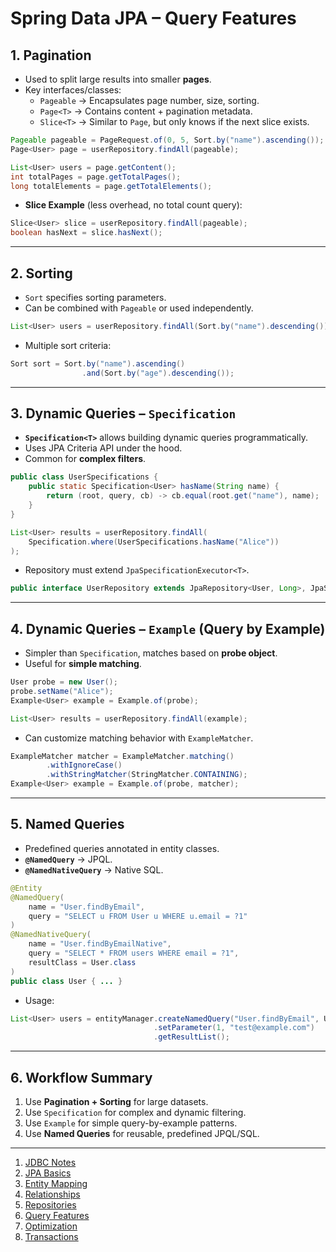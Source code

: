 # Spring Data JPA – Query Features

## 1. Pagination
- Used to split large results into smaller **pages**.
- Key interfaces/classes:
  - `Pageable` → Encapsulates page number, size, sorting.
  - `Page<T>` → Contains content + pagination metadata.
  - `Slice<T>` → Similar to `Page`, but only knows if the next slice exists.

```java
Pageable pageable = PageRequest.of(0, 5, Sort.by("name").ascending());
Page<User> page = userRepository.findAll(pageable);

List<User> users = page.getContent();
int totalPages = page.getTotalPages();
long totalElements = page.getTotalElements();
```

- **Slice Example** (less overhead, no total count query):
```java
Slice<User> slice = userRepository.findAll(pageable);
boolean hasNext = slice.hasNext();
```

---

## 2. Sorting
- `Sort` specifies sorting parameters.
- Can be combined with `Pageable` or used independently.

```java
List<User> users = userRepository.findAll(Sort.by("name").descending());
```

- Multiple sort criteria:
```java
Sort sort = Sort.by("name").ascending()
                .and(Sort.by("age").descending());
```

---

## 3. Dynamic Queries – `Specification`
- **`Specification<T>`** allows building dynamic queries programmatically.
- Uses JPA Criteria API under the hood.
- Common for **complex filters**.

```java
public class UserSpecifications {
    public static Specification<User> hasName(String name) {
        return (root, query, cb) -> cb.equal(root.get("name"), name);
    }
}
```

```java
List<User> results = userRepository.findAll(
    Specification.where(UserSpecifications.hasName("Alice"))
);
```

- Repository must extend `JpaSpecificationExecutor<T>`.

```java
public interface UserRepository extends JpaRepository<User, Long>, JpaSpecificationExecutor<User> { }
```

---

## 4. Dynamic Queries – `Example` (Query by Example)
- Simpler than `Specification`, matches based on **probe object**.
- Useful for **simple matching**.

```java
User probe = new User();
probe.setName("Alice");
Example<User> example = Example.of(probe);

List<User> results = userRepository.findAll(example);
```

- Can customize matching behavior with `ExampleMatcher`.

```java
ExampleMatcher matcher = ExampleMatcher.matching()
        .withIgnoreCase()
        .withStringMatcher(StringMatcher.CONTAINING);
Example<User> example = Example.of(probe, matcher);
```

---

## 5. Named Queries
- Predefined queries annotated in entity classes.
- **`@NamedQuery`** → JPQL.
- **`@NamedNativeQuery`** → Native SQL.

```java
@Entity
@NamedQuery(
    name = "User.findByEmail",
    query = "SELECT u FROM User u WHERE u.email = ?1"
)
@NamedNativeQuery(
    name = "User.findByEmailNative",
    query = "SELECT * FROM users WHERE email = ?1",
    resultClass = User.class
)
public class User { ... }
```

- Usage:
```java
List<User> users = entityManager.createNamedQuery("User.findByEmail", User.class)
                                .setParameter(1, "test@example.com")
                                .getResultList();
```

---

## 6. Workflow Summary
1. Use **Pagination + Sorting** for large datasets.
2. Use `Specification` for complex and dynamic filtering.
3. Use `Example` for simple query-by-example patterns.
4. Use **Named Queries** for reusable, predefined JPQL/SQL.
---
1. [JDBC Notes](https://github.com/rampri98/spring-jpa-notes/tree/01-spring-jdbc)
2. [JPA Basics](https://github.com/rampri98/spring-jpa-notes/tree/02-spring-jpa-basics)
3. [Entity Mapping](https://github.com/rampri98/spring-jpa-notes/tree/03-spring-jpa-entity-mapping)
4. [Relationships](https://github.com/rampri98/spring-jpa-notes/tree/04-spring-jpa-relationships)
5. [Repositories](https://github.com/rampri98/spring-jpa-notes/tree/05-spring-jpa-repositories)
6. [Query Features](https://github.com/rampri98/spring-jpa-notes/tree/06-spring-jpa-query-features)
7. [Optimization](https://github.com/rampri98/spring-jpa-notes/tree/07-spring-jpa-optimization)
8. [Transactions](https://github.com/rampri98/spring-jpa-notes/tree/08-spring-jpa-transactions)
